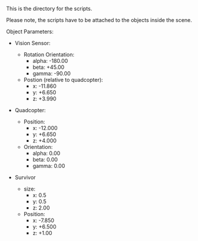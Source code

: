 This is the directory for the scripts. 

Please note, the scripts have to be attached to the objects inside the scene.


Object Parameters:
- Vision Sensor: 
    - Rotation Orientation:
        - alpha: -180.00
        - beta: +45.00
        - gamma: -90.00
    - Postion (relative to quadcopter):
        - x: -11.860     
        - y: +6.650
        - z: +3.990

- Quadcopter:
    - Position:
        - x: -12.000
        - y: +6.650
        - z: +4.000
    - Orientation:
        - alpha: 0.00
        - beta: 0.00
        - gamma: 0.00

- Survivor
    - size:
        - x: 0.5
        - y: 0.5
        - z: 2.00
    - Position:
        - x: -7.850
        - y: +6.500
        - z: +1.00